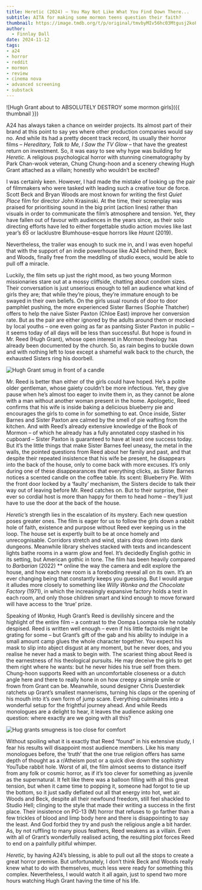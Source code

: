 ```yaml
---
title: Heretic (2024) – You May Not Like What You Find Down There...
subtitle: AITA for making some mormon teens question their faith?
thumbnail: https://image.tmdb.org/t/p/original/tmvbyMIv56hc03Mtgusj2koFWKj.jpg
author:
  - Finnlay Dall
date: 2024-11-12
tags:
- a24
- horror
- reddit
- mormon
- review
- cinema nova
- advanced screening
- substack
---
```

![Hugh Grant about to ABSOLUTELY DESTROY some mormon girls]({{ thumbnail }})

A24 has always taken a chance on weirder projects. Its almost part of their brand at this point to say yes where other production companies would say no. And while its had a pretty decent track record, its usually their horror films – *Hereditary, Talk to Me, I Saw the TV Glow* – that have the greatest return on investment. So, it was easy to see why hype was building for *Heretic.* A religious psychological horror with stunning cinematography by Park Chan-wook veteran, Chung Chung-hoon and a scenery chewing Hugh Grant attached as a villain; honestly who wouldn’t be excited?

I was certainly keen. However, I had made the mistake of looking up the pair of filmmakers who were tasked with leading such a creative tour de force. Scott Beck and Bryan Woods are most known for writing the first *Quiet Place* film for director John Krasinski. At the time, their screenplay was praised for prioritising sound in the big print (action lines) rather than visuals in order to communicate the film’s atmosphere and tension. Yet, they have fallen out of favour with audiences in the years since, as their solo directing efforts have led to either forgettable studio action movies like last year’s *65* or lacklustre Blumhouse-esque horrors like *Haunt* (2019).

Nevertheless, the trailer was enough to suck me in, and I was even hopeful that with the support of an indie powerhouse like A24 behind them, Beck and Woods, finally free from the meddling of studio execs, would be able to pull off a miracle.

Luckily, the film sets up just the right mood, as two young Mormon missionaries stare out at a mossy cliffside, chatting about condom sizes. Their conversation is just unserious enough to tell an audience what kind of girls they are; that while they’re pious, they’re immature enough to be swayed in their own beliefs. On the girls usual rounds of door to door pamphlet pushing, the more experienced Sister Barnes (Sophie Thatcher) offers to help the naive Sister Paxton (Chloe East) improve her conversion rate. But as the pair are either ignored by the adults around them or mocked by local youths – one even going as far as pantsing Sister Paxton in public – it seems today of all days will be less than successful. But hope is found in Mr. Reed (Hugh Grant), whose open interest in Mormon theology has already been documented by the church. So, as rain begins to buckle down and with nothing left to lose except a shameful walk back to the church, the exhausted Sisters ring his doorbell.

![Hugh Grant smug in front of a candle](https://image.tmdb.org/t/p/original/ou0IOkJKeCrFGd9most5RoHn60h.jpg)

Mr. Reed is better than either of the girls could have hoped. He’s a polite older gentleman, whose gaiety couldn’t be more infectious. Yet, they give pause when he’s almost too eager to invite them in, as they cannot be alone with a man without another woman present in the home. Apologetic, Reed confirms that his wife is inside baking a delicious blueberry pie and encourages the girls to come in for something to eat. Once inside, Sister Barnes and Sister Paxton are calmed by the smell of pie wafting from the kitchen. And with Reed’s already extensive knowledge of the Book of Mormon – of which he already has a fully annotated copy stashed in his cupboard – Sister Paxton is guaranteed to have at least one success today. But it’s the little things that make Sister Barnes feel uneasy, the metal in the walls, the pointed questions from Reed about her family and past, and that despite their repeated insistence that his wife be present, he disappears into the back of the house, only to come back with more excuses. It’s only during one of these disappearances that everything clicks, as Sister Barnes notices a scented candle on the coffee table. Its scent: Blueberry Pie. With the front door locked by a ‘faulty’ mechanism, the Sisters decide to talk their way out of leaving before Mr. Reed catches on. But to their surprise, their ever so cordial host is more than happy for them to head home – they’ll just have to use the door at the back of the house.

 *Heretic’s* strength lies in the escalation of its mystery. Each new question poses greater ones. The film is eager for us to follow the girls down a rabbit hole of faith, existence and purpose without Reed ever keeping us in the loop. The house set is expertly built to be at once homely and unrecognisable. Corridors stretch and wind, stairs drop down into dank dungeons. Meanwhile library shelves stacked with texts and incandescent lights bathe rooms in a warm glow and feel. It’s decidedly English gothic in its setting, but American gothic in tone. The film has been heavily compared to *Barbarian* (2022) ** online the way the camera and edit explore the house, and how each new room is a foreboding reveal all on its own. It’s an ever changing being that constantly keeps you guessing. But I would argue it alludes more closely to something like *Willy Wonka and the Chocolate Factory* (1971), in which the increasingly expansive factory holds a test in each room, and only those children smart and kind enough to move forward will have access to the ‘true’ prize.

Speaking of *Wonka,* Hugh Grant’s Reed is devilishly sincere and the highlight of the entire film – a contrast to the Oompa Loompa role he notably despised. Reed is written well enough – even if his little factoids might be grating for some – but Grant’s gift of the gab and his ability to indulge in a small amount camp glues the whole character together. You expect his mask to slip into abject disgust at any moment, but he never does, and you realise he never had a mask to begin with. The scariest thing about Reed is the earnestness of his theological pursuits. He may deceive the girls to get them right where he wants: but he never hides his true self from them. Chung-hoon supports Reed with an uncomfortable closeness or a dutch angle here and there to really hone in on how creepy a simple smile or frown from Grant can be. Meanwhile, sound designer Chris Duesterdiek ratchets up Grant’s smallest mannerisms, turning his claps or the opening of his mouth into it’s own form of jump scare. Everything culminates into a wonderful setup for the frightful journey ahead. And while Reeds monologues are a delight to hear, it leaves the audience asking one question: where exactly are we going with all this?

![Hug grants smugness is too close for comfort](https://image.tmdb.org/t/p/original/as3Fo1b3o5zt09xI3y6Gx6aZ2Hz.jpg)

Without spoiling what it is exactly that Reed “found” in his extensive study, I fear his results will disappoint most audience members. Like his many monologues before, the ‘truth’ that the one true religion offers has same depth of thought as a r/Atheism post or a quick dive down the sophistry YouTube rabbit hole. Worst of all, the film almost seems to distance itself from any folk or cosmic horror, as if it’s too clever for something as juvenile as the supernatural. It felt like there was a balloon filling with all this great tension, but when it came time to popping it, someone had forgot to tie up the bottom, so it just sadly deflated out all that energy into hot, wet air. Woods and Beck, despite all their newfound freedom, still feel shackled to Studio Hell; clinging to the style that made their writing a success in the first place. Their insistence on PG-13 (M) horror that refuses to go farther than a few trickles of blood and limp body here and there is disappointing to say the least. And God forbid they try and push the religious angle a bit harder. As, by not ruffling to many pious feathers, Reed weakens as a villain. Even with all of Grant’s wonderfully realised acting, the resulting plot forces Reed to end on a painfully pitiful whimper.

 *Heretic,* by having A24’s blessing, is able to pull out all the stops to create a great horror premise. But unfortunately, I don’t think Beck and Woods really knew what to do with themselves, much less were ready for something this complex. Nevertheless, I would watch it all again, just to spend two more hours watching Hugh Grant having the time of his life.
